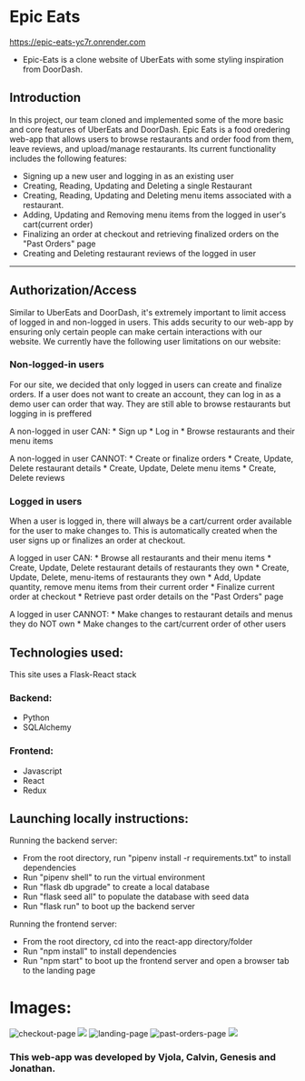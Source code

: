 # Epic Eats 
https://epic-eats-yc7r.onrender.com

* Epic-Eats is a clone website of UberEats with some styling inspiration from DoorDash.

## Introduction

In this project, our team cloned and implemented some of the more basic and core features of UberEats and DoorDash. Epic Eats is a food oredering web-app that allows users to browse restaurants and order food from them, leave reviews, and upload/manage restaurants. Its current functionality includes the following features:

* Signing up a new user and logging in as an existing user
* Creating, Reading, Updating and Deleting a single Restaurant
* Creating, Reading, Updating and Deleting menu items associated with a restaurant.
* Adding, Updating and Removing menu items from the logged in user's cart(current order)
* Finalizing an order at checkout and retrieving finalized orders on the "Past Orders" page
* Creating and Deleting restaurant reviews of the logged in user

-----------------------------------------------------------------------------------------------------------------------------

## Authorization/Access

Similar to UberEats and DoorDash, it's extremely important to limit access of logged in and non-logged in users. This adds security to our web-app by ensuring only certain people can make certain interactions with our website. We currently have the following user limitations on our website:

### Non-logged-in users

For our site, we decided that only logged in users can create and finalize orders. If a user does not want to create an account, they can log in as a demo user can order that way. They are still able to browse restaurants but logging in is preffered

   A non-logged in user CAN:
      * Sign up
      * Log in
      * Browse restaurants and their menu items

   A non-logged in user CANNOT:
      * Create or finalize orders
      * Create, Update, Delete restaurant details
      * Create, Update, Delete menu items
      * Create, Delete reviews

### Logged in users

When a user is logged in, there will always be a cart/current order available for the user to make changes to. This is automatically created when the user signs up or finalizes an order at checkout.

   A logged in user CAN:
      * Browse all restaurants and their menu items
      * Create, Update, Delete restaurant details of restaurants they own
      * Create, Update, Delete, menu-items of restaurants they own
      * Add, Update quantity, remove menu items from their current order
      * Finalize current order at checkout
      * Retrieve past order details on the "Past Orders" page

   A logged in user CANNOT:
      * Make changes to restaurant details and menus they do NOT own
      * Make changes to the cart/current order of other users

## Technologies used:
This site uses a Flask-React stack

   ### Backend:
   * Python
   * SQLAlchemy 
   ### Frontend:
   * Javascript
   * React
   * Redux

## Launching locally instructions:
Running the backend server:
* From the root directory, run "pipenv install -r requirements.txt" to install dependencies
* Run "pipenv shell" to run the virtual environment
* Run "flask db upgrade" to create a local database
* Run "flask seed all" to populate the database with seed data
* Run "flask run" to boot up the backend server

Running the frontend server:
* From the root directory, cd into the react-app directory/folder
* Run "npm install" to install dependencies
* Run "npm start" to boot up the frontend server and open a browser tab to the landing page


# Images: 
![checkout-page](https://cdn.discordapp.com/attachments/1125124805771935765/1127949682451173386/czechout.png)
![](https://cdn.discordapp.com/attachments/1125124805771935765/1127949682711208026/food-court.png)
![landing-page](https://cdn.discordapp.com/attachments/1125124805771935765/1127949683088703629/kings-landing.png)
![past-orders-page](https://cdn.discordapp.com/attachments/1125124805771935765/1127949683533303828/living-in-the-past.png)
![](https://cdn.discordapp.com/attachments/1125124805771935765/1127949683797532802/squishy.png)

### This web-app was developed by Vjola, Calvin, Genesis and Jonathan.
